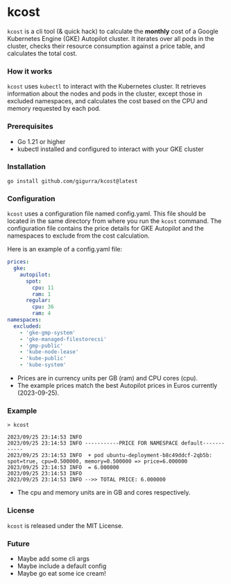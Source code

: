 # kcost

`kcost` is a cli tool (& quick hack) to calculate the **monthly** cost of a Google Kubernetes Engine (GKE)
Autopilot cluster. It iterates over all pods in the cluster, checks their resource consumption against a price table,
and calculates the total cost.

### How it works

`kcost` uses `kubectl` to interact with the Kubernetes cluster. It retrieves information about the nodes and pods in the
cluster, except those in excluded namespaces, and calculates the cost based on the CPU and memory requested by each pod.

### Prerequisites

* Go 1.21 or higher
* kubectl installed and configured to interact with your GKE cluster

### Installation

```
go install github.com/gigurra/kcost@latest
```

### Configuration

`kcost` uses a configuration file named config.yaml. This file should be located in the same directory from where you run
the `kcost` command. The configuration file contains the price details for GKE Autopilot and the namespaces to exclude
from the cost calculation.

Here is an example of a config.yaml file:

```yaml
prices:
  gke:
    autopilot:
      spot:
        cpu: 11
        ram: 1
      regular:
        cpu: 36
        ram: 4
namespaces:
  excluded:
    - 'gke-gmp-system'
    - 'gke-managed-filestorecsi'
    - 'gmp-public'
    - 'kube-node-lease'
    - 'kube-public'
    - 'kube-system'
```

* Prices are in currency units per GB (ram) and CPU cores (cpu).
* The example prices match the best Autopilot prices in Euros currently (2023-09-25).

### Example

```shell
> kcost

2023/09/25 23:14:53 INFO 
2023/09/25 23:14:53 INFO -----------PRICE FOR NAMESPACE default------------
2023/09/25 23:14:53 INFO  + pod ubuntu-deployment-b8c49ddcf-2qb5b: spot=true, cpu=0.500000, memory=0.500000 => price=6.000000
2023/09/25 23:14:53 INFO  = 6.000000
2023/09/25 23:14:53 INFO 
2023/09/25 23:14:53 INFO -->> TOTAL PRICE: 6.000000
```

* The cpu and memory units are in GB and cores respectively.

### License

`kcost` is released under the MIT License.

### Future

* Maybe add some cli args
* Maybe include a default config
* Maybe go eat some ice cream!
